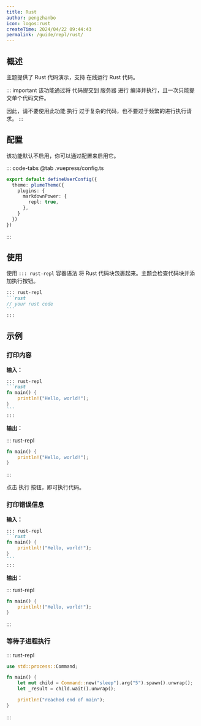 ```yaml
---
title: Rust
author: pengzhanbo
icon: logos:rust
createTime: 2024/04/22 09:44:43
permalink: /guide/repl/rust/
---
```


## 概述

主题提供了 Rust 代码演示，支持 在线运行 Rust 代码。

::: important
该功能通过将 代码提交到 服务器 进行 编译并执行，且一次只能提交单个代码文件。

因此，请不要使用此功能 执行 过于复杂的代码，也不要过于频繁的进行执行请求。
:::

## 配置

该功能默认不启用，你可以通过配置来启用它。

::: code-tabs
@tab .vuepress/config.ts

```ts
export default defineUserConfig({
  theme: plumeTheme({
    plugins: {
      markdownPower: {
        repl: true,
      },
    }
  })
})
```

:::

## 使用

使用 `::: rust-repl` 容器语法 将 Rust 代码块包裹起来。主题会检查代码块并添加执行按钮。

````md
::: rust-repl
```rust
// your rust code
```
:::
````

## 示例

### 打印内容

**输入：**

````md
::: rust-repl
```rust
fn main() {
    println!("Hello, world!");
}
```
:::
````

**输出：**

::: rust-repl

```rust
fn main() {
    println!("Hello, world!");
}
```

:::

点击 执行 按钮，即可执行代码。

### 打印错误信息

**输入：**

````md
::: rust-repl
```rust
fn main() {
    printlnl!("Hello, world!");
}
```
:::
````

**输出：**

::: rust-repl

```rust
fn main() {
    printlnl!("Hello, world!");
}
```

:::

### 等待子进程执行

::: rust-repl

```rust
use std::process::Command;

fn main() {
    let mut child = Command::new("sleep").arg("5").spawn().unwrap();
    let _result = child.wait().unwrap();

    println!("reached end of main");
}
```

:::
